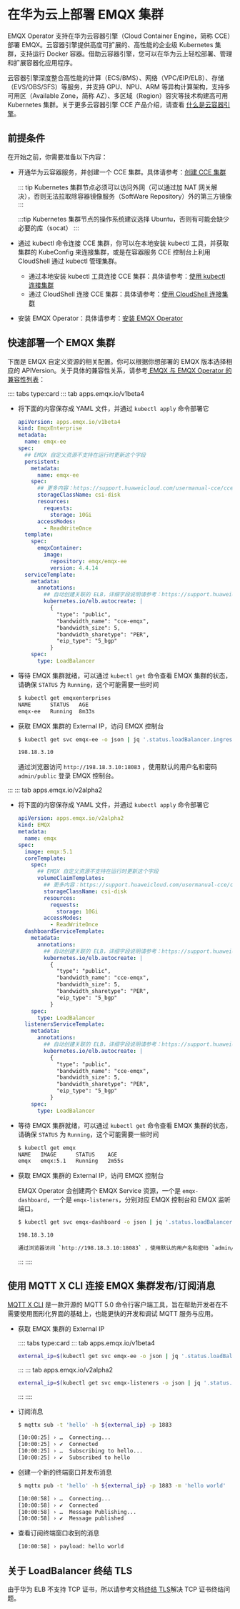 # 在华为云上部署 EMQX 集群

EMQX Operator 支持在华为云容器引擎（Cloud Container Engine，简称 CCE）部署 EMQX。云容器引擎提供高度可扩展的、高性能的企业级 Kubernetes 集群，支持运行 Docker 容器。借助云容器引擎，您可以在华为云上轻松部署、管理和扩展容器化应用程序。

云容器引擎深度整合高性能的计算（ECS/BMS）、网络（VPC/EIP/ELB）、存储（EVS/OBS/SFS）等服务，并支持 GPU、NPU、ARM 等异构计算架构，支持多可用区（Available Zone，简称 AZ）、多区域（Region）容灾等技术构建高可用 Kubernetes 集群。关于更多云容器引擎 CCE 产品介绍，请查看 [什么是云容器引擎](https://support.huaweicloud.com/productdesc-cce/cce_productdesc_0001.html?utm_source=cce_Growth_map&utm_medium=display&utm_campaign=help_center&utm_content=Growth_map)。

## 前提条件

在开始之前，你需要准备以下内容：

- 开通华为云容器服务，并创建一个 CCE 集群。具体请参考：[创建 CCE 集群](https://support.huaweicloud.com/usermanual-cce/cce_01_0028.html)

    ::: tip
    Kubernetes 集群节点必须可以访问外网（可以通过加 NAT 网关解决），否则无法拉取除容器镜像服务（SoftWare Repository）外的第三方镜像
    :::

    :::tip
    Kubernetes 集群节点的操作系统建议选择 Ubuntu，否则有可能会缺少必要的库（socat）
    :::

- 通过 kubectl 命令连接 CCE 集群，你可以在本地安装 kubectl 工具，并获取集群的 KubeConfig 来连接集群，或是在容器服务 CCE 控制台上利用 CloudShell 通过 kubectl 管理集群。

  - 通过本地安装 kubectl 工具连接 CCE 集群：具体请参考：[使用 kubectl 连接集群](https://support.huaweicloud.com/usermanual-cce/cce_10_0107.html#section3)
  - 通过 CloudShell 连接 CCE 集群：具体请参考：[使用 CloudShell 连接集群](https://support.huaweicloud.com/usermanual-cce/cce_10_0107.html#section2)

- 安装 EMQX Operator：具体请参考：[安装 EMQX Operator](../getting-started/getting-started.md)

## 快速部署一个 EMQX 集群

下面是 EMQX 自定义资源的相关配置。你可以根据你想部署的 EMQX 版本选择相应的 APIVersion。关于具体的兼容性关系，请参考[ EMQX 与 EMQX Operator 的兼容性列表](../index.md)：

:::: tabs type:card
::: tab apps.emqx.io/v1beta4

+ 将下面的内容保存成 YAML 文件，并通过 `kubectl apply` 命令部署它

  ```yaml
  apiVersion: apps.emqx.io/v1beta4
  kind: EmqxEnterprise
  metadata:
    name: emqx-ee
  spec:
    ## EMQX 自定义资源不支持在运行时更新这个字段
    persistent:
      metadata:
        name: emqx-ee
      spec:
        ## 更多内容：https://support.huaweicloud.com/usermanual-cce/cce_10_0380.html#section1
        storageClassName: csi-disk
        resources:
          requests:
            storage: 10Gi
        accessModes:
          - ReadWriteOnce
    template:
      spec:
        emqxContainer:
          image:
            repository: emqx/emqx-ee
            version: 4.4.14
    serviceTemplate:
      metadata:
        annotations:
          ## 自动创建关联的 ELB，详细字段说明请参考：https://support.huaweicloud.com/usermanual-cce/cce_10_0014.html#cce_10_0014__table939522754617
          kubernetes.io/elb.autocreate: |
            {
              "type": "public",
              "bandwidth_name": "cce-emqx",
              "bandwidth_size": 5,
              "bandwidth_sharetype": "PER",
              "eip_type": "5_bgp"
            }
      spec:
        type: LoadBalancer
  ```

+ 等待 EMQX 集群就绪，可以通过 `kubectl get` 命令查看 EMQX 集群的状态，请确保 `STATUS` 为 `Running`，这个可能需要一些时间

  ```bash
  $ kubectl get emqxenterprises
  NAME      STATUS   AGE
  emqx-ee   Running  8m33s
  ```

+ 获取 EMQX 集群的 External IP，访问 EMQX 控制台

  ```bash
  $ kubectl get svc emqx-ee -o json | jq '.status.loadBalancer.ingress[0].ip'

  198.18.3.10
  ```

  通过浏览器访问 `http://198.18.3.10:18083` ，使用默认的用户名和密码 `admin/public` 登录 EMQX 控制台。

:::
::: tab apps.emqx.io/v2alpha2

+ 将下面的内容保存成 YAML 文件，并通过 `kubectl apply` 命令部署它

  ```yaml
  apiVersion: apps.emqx.io/v2alpha2
  kind: EMQX
  metadata:
    name: emqx
  spec:
    image: emqx:5.1
    coreTemplate:
      spec:
        ## EMQX 自定义资源不支持在运行时更新这个字段
        volumeClaimTemplates:
          ## 更多内容：https://support.huaweicloud.com/usermanual-cce/cce_10_0380.html#section1
          storageClassName: csi-disk
          resources:
            requests:
              storage: 10Gi
          accessModes:
            - ReadWriteOnce
    dashboardServiceTemplate:
      metadata:
        annotations:
          ## 自动创建关联的 ELB，详细字段说明请参考：https://support.huaweicloud.com/usermanual-cce/cce_10_0014.html#cce_10_0014__table939522754617
          kubernetes.io/elb.autocreate: |
            {
              "type": "public",
              "bandwidth_name": "cce-emqx",
              "bandwidth_size": 5,
              "bandwidth_sharetype": "PER",
              "eip_type": "5_bgp"
            }
      spec:
        type: LoadBalancer
    listenersServiceTemplate:
      metadata:
        annotations:
          ## 自动创建关联的 ELB，详细字段说明请参考：https://support.huaweicloud.com/usermanual-cce/cce_10_0014.html#cce_10_0014__table939522754617
          kubernetes.io/elb.autocreate: |
            {
              "type": "public",
              "bandwidth_name": "cce-emqx",
              "bandwidth_size": 5,
              "bandwidth_sharetype": "PER",
              "eip_type": "5_bgp"
            }
      spec:
        type: LoadBalancer
  ```

+ 等待 EMQX 集群就绪，可以通过 `kubectl get` 命令查看 EMQX 集群的状态，请确保 `STATUS` 为 `Running`，这个可能需要一些时间

  ```bash
  $ kubectl get emqx
  NAME   IMAGE      STATUS    AGE
  emqx   emqx:5.1   Running   2m55s
  ```

+ 获取 EMQX 集群的 External IP，访问 EMQX 控制台

  EMQX Operator 会创建两个 EMQX Service 资源，一个是 `emqx-dashboard`，一个是 `emqx-listeners`，分别对应 EMQX 控制台和 EMQX 监听端口。

  ```bash
  $ kubectl get svc emqx-dashboard -o json | jq '.status.loadBalancer.ingress[0].ip'

  198.18.3.10

  通过浏览器访问 `http://198.18.3.10:18083` ，使用默认的用户名和密码 `admin/public` 登录 EMQX 控制台。

  ```
  :::
  ::::

## 使用 MQTT X CLI 连接 EMQX 集群发布/订阅消息

[MQTT X CLI](https://mqttx.app/zh/cli) 是一款开源的 MQTT 5.0 命令行客户端工具，旨在帮助开发者在不需要使用图形化界面的基础上，也能更快的开发和调试 MQTT 服务与应用。

+ 获取 EMQX 集群的 External IP

  :::: tabs type:card
  ::: tab apps.emqx.io/v1beta4

  ```bash
  external_ip=$(kubectl get svc emqx-ee -o json | jq '.status.loadBalancer.ingress[0].ip')
  ```
  :::
  ::: tab apps.emqx.io/v2alpha2

  ```bash
  external_ip=$(kubectl get svc emqx-listeners -o json | jq '.status.loadBalancer.ingress[0].ip')
  ```
  :::
  ::::

+ 订阅消息

  ```bash
  $ mqttx sub -t 'hello' -h ${external_ip} -p 1883

  [10:00:25] › …  Connecting...
  [10:00:25] › ✔  Connected
  [10:00:25] › …  Subscribing to hello...
  [10:00:25] › ✔  Subscribed to hello
  ```

+ 创建一个新的终端窗口并发布消息

  ```bash
  $ mqttx pub -t 'hello' -h ${external_ip} -p 1883 -m 'hello world'

  [10:00:58] › …  Connecting...
  [10:00:58] › ✔  Connected
  [10:00:58] › …  Message Publishing...
  [10:00:58] › ✔  Message published
  ```

+ 查看订阅终端窗口收到的消息

  ```bash
  [10:00:58] › payload: hello world
  ```

## 关于 LoadBalancer 终结 TLS

由于华为 ELB 不支持 TCP 证书，所以请参考文档[终结 TLS](https://github.com/emqx/emqx-operator/discussions/312)解决 TCP 证书终结问题。
